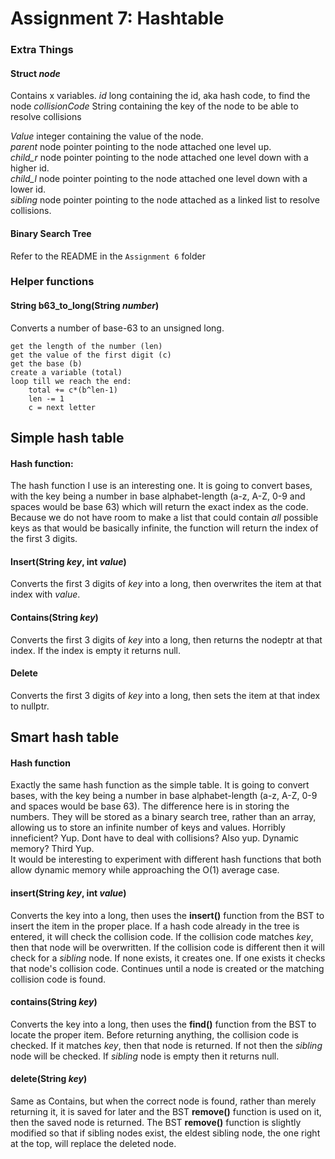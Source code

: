 # Assignment 7: Hashtable
### Extra Things
#### Struct ***node***
Contains x variables.
*id* long containing the id, aka hash code, to find the node
*collisionCode* String containing the key of the node to be able to resolve collisions

*Value* integer containing the value of the node.  
*parent* node pointer pointing to the node attached one level up.  
*child_r* node pointer pointing to the node attached one level down with a higher id.  
*child_l* node pointer pointing to the node attached one level down with a lower id.  
*sibling* node pointer pointing to the node attached as a linked list to resolve collisions.

#### Binary Search Tree
Refer to the README in the `Assignment 6` folder

### Helper functions
#### String b63_to_long(String *number*)
Converts a number of base-63 to an unsigned long.
```
get the length of the number (len)
get the value of the first digit (c)
get the base (b)
create a variable (total)
loop till we reach the end:
    total += c*(b^len-1)
    len -= 1
    c = next letter
```

## Simple hash table
#### Hash function:
The hash function I use is an interesting one. It is going to convert bases, with the key being a number in base alphabet-length (a-z, A-Z, 0-9 and spaces would be base 63) which will return the exact index as the code. Because we do not have room to make a list that could contain *all* possible keys as that would be basically infinite, the function will return the index of the first 3 digits.

#### Insert(String *key*, int *value*)
Converts the first 3 digits of *key* into a long, then overwrites the item at that index with *value*.

#### Contains(String *key*)
Converts the first 3 digits of *key* into a long, then returns the nodeptr at that index. If the index is empty it returns null.

#### Delete
Converts the first 3 digits of *key* into a long, then sets the item at that index to nullptr.

## Smart hash table
#### Hash function
Exactly the same hash function as the simple table. It is going to convert bases, with the key being a number in base alphabet-length (a-z, A-Z, 0-9 and spaces would be base 63). The difference here is in storing the numbers. They will be stored as a binary search tree, rather than an array, allowing us to store an infinite number of keys and values. Horribly inneficient? Yup. Dont have to deal with collisions? Also yup. Dynamic memory? Third Yup.  
It would be interesting to experiment with different hash functions that both allow dynamic memory while approaching the O(1) average case.
#### insert(String *key*, int *value*)
Converts the key into a long, then uses the **insert()** function from the BST to insert the item in the proper place. If a hash code already in the tree is entered, it will check the collision code. If the collision code matches *key*, then that node will be overwritten. If the collision code is different then it will check for a *sibling* node. If none exists, it creates one. If one exists it checks that node's collision code. Continues until a node is created or the matching collision code is found.
#### contains(String *key*)
Converts the key into a long, then uses the **find()** function from the BST to locate the proper item. Before returning anything, the collision code is checked. If it matches *key*, then that node is returned. If not then the *sibling* node will be checked. If *sibling* node is empty then it returns null.
#### delete(String *key*)
Same as Contains, but when the correct node is found, rather than merely returning it, it is saved for later and the BST **remove()** function is used on it, then the saved node is returned. The BST **remove()** function is slightly modified so that if sibling nodes exist, the eldest sibling node, the one right at the top, will replace the deleted node.
